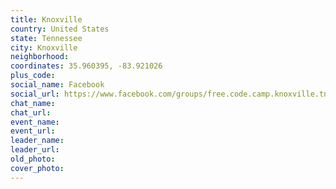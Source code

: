 ```yaml
---
title: Knoxville
country: United States
state: Tennessee
city: Knoxville
neighborhood: 
coordinates: 35.960395, -83.921026
plus_code:
social_name: Facebook
social_url: https://www.facebook.com/groups/free.code.camp.knoxville.tn
chat_name:
chat_url:
event_name:
event_url:
leader_name:
leader_url:
old_photo: 
cover_photo:
---
```

